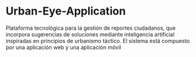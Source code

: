 # Urban-Eye-Application
Plataforma tecnológica para la gestión de reportes ciudadanos, que incorpora sugerencias de soluciones mediante inteligencia artificial inspiradas en principios de urbanismo táctico. El sistema está compuesto por una aplicación web y una aplicación móvil
